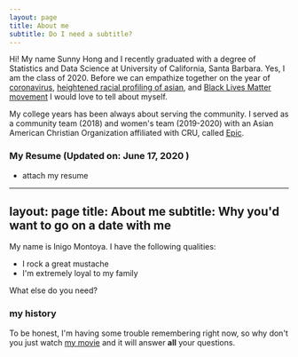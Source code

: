 ```yaml
---
layout: page
title: About me
subtitle: Do I need a subtitle? 
---
```


Hi! My name Sunny Hong and I recently graduated with a degree of Statistics and Data Science at University of California, Santa Barbara. Yes, I am the class of 2020. Before we can empathize together on the year of [coronavirus](https://www.nytimes.com/article/coronavirus-timeline.html), [heightened racial profiling of asian](https://www.cnn.com/2020/02/20/us/coronavirus-racist-attacks-against-asian-americans/index.html), and [Black Lives Matter movement](https://keyt.com/news/top-stories/2020/05/31/black-lives-matter-protest-to-take-place-in-santa-barbara/) I would love to tell about myself. 

My college years has been always about serving the community. I served as a community team (2018) and women's team (2019-2020) with an Asian American Christian Organization affiliated with CRU, called [Epic](https://www.cru.org/epicmovement/). 


### My Resume (Updated on: June 17, 2020 )

-  attach my resume 



---
layout: page
title: About me
subtitle: Why you'd want to go on a date with me
---

My name is Inigo Montoya. I have the following qualities:

- I rock a great mustache
- I'm extremely loyal to my family

What else do you need?

### my history

To be honest, I'm having some trouble remembering right now, so why don't you just watch [my movie](https://en.wikipedia.org/wiki/The_Princess_Bride_%28film%29) and it will answer **all** your questions.

